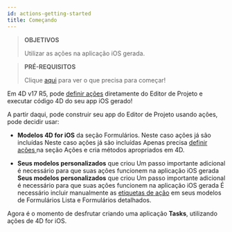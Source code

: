 ```yaml
---
id: actions-getting-started
title: Começando
---
```


> **OBJETIVOS**
> 
> Utilizar as ações na aplicação iOS gerada.

> **PRÉ-REQUISITOS**
> 
> Clique [aqui](prerequisites.html) para ver o que precisa para começar!

Em 4D v17 R5, pode [definir ações](actions.html) diretamente do Editor de Projeto e executar código 4D do seu app iOS gerado!

A partir daqui, pode construir seu app do Editor de Projeto usando ações, pode decidir usar:

* **Modelos 4D for iOS** da seção Formulários. Neste caso ações já são incluídas Neste caso ações já são incluídas Apenas precisa [definir ações ](define-first-action.html) na seção Ações e cria métodos apropriados em 4D.

* **Seus modelos personalizados** que criou Um passo importante adicional é necessário para que suas ações funcionem na aplicação iOS gerada **Seus modelos personalizados** que criou Um passo importante adicional é necessário para que suas ações funcionem na aplicação iOS gerada É necessário incluir manualmente as [etiquetas de ação](action-custom-template.html) em seus modelos de Formulários Lista e Formulários detalhados.

Agora é o momento de desfrutar criando uma aplicação **Tasks**, utilizando ações de 4D for iOS.
